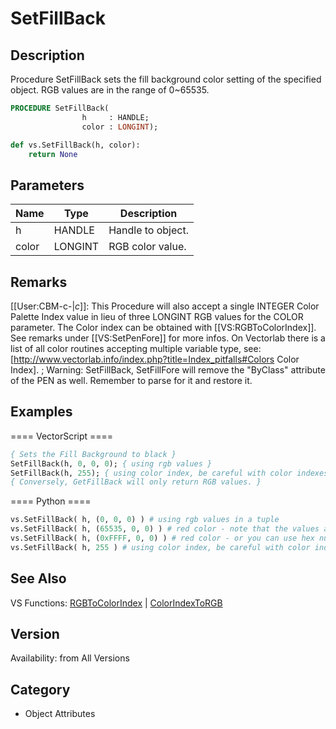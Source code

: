 # SetFillBack

## Description
Procedure SetFillBack sets the fill background color setting of the specified object. RGB values are in the range of 0~65535.

```pascal
PROCEDURE SetFillBack(
				h     : HANDLE;
				color : LONGINT);
```

```python
def vs.SetFillBack(h, color):
    return None
```

## Parameters
|Name|Type|Description|
|---|---|---|
|h|HANDLE|Handle to object.|
|color|LONGINT|RGB color value.|

## Remarks
[[User:CBM-c-|_c_]]: This Procedure will also accept a single INTEGER Color Palette Index value in lieu of three LONGINT RGB values for the COLOR parameter. The Color index can be obtained with [[VS:RGBToColorIndex]]. See remarks under [[VS:SetPenFore]] for more infos. On Vectorlab there is a list of all color routines accepting multiple variable type, see: [http://www.vectorlab.info/index.php?title=Index_pitfalls#Colors Color Index].
; Warning: SetFillBack, SetFillFore will remove the "ByClass" attribute of the PEN as well. Remember to parse for it and restore it.

## Examples
==== VectorScript ====
```pascal
{ Sets the Fill Background to black }
SetFillBack(h, 0, 0, 0); { using rgb values }
SetFillBack(h, 255); { using color index, be careful with color indexes after VW12 }
{ Conversely, GetFillBack will only return RGB values. }
```
==== Python ====
```python
vs.SetFillBack( h, (0, 0, 0) ) # using rgb values in a tuple
vs.SetFillBack( h, (65535, 0, 0) ) # red color - note that the values are 32-bit
vs.SetFillBack( h, (0xFFFF, 0, 0) ) # red color - or you can use hex numbers in python
vs.SetFillBack( h, 255 ) # using color index, be careful with color indexes after VW12
```

## See Also
VS Functions:
[RGBToColorIndex](RGBToColorIndex.md) 
| [ColorIndexToRGB](ColorIndexToRGB.md)

## Version
Availability: from All Versions

## Category
* Object Attributes

